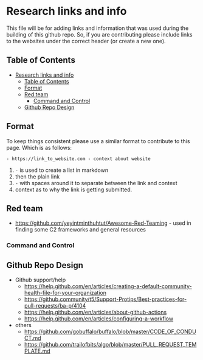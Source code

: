 # Research links and info

This file will be for adding links and information that was used during the building of this github repo.
So, if you are contributing please include links to the websites under the correct header (or create a new one).

## Table of Contents

- [Research links and info](#research-links-and-info)
  - [Table of Contents](#table-of-contents)
  - [Format](#format)
  - [Red team](#red-team)
    - [Command and Control](#command-and-control)
  - [Github Repo Design](#github-repo-design)

## Format

To keep things consistent please use a similar format to contribute to this page. Which is as follows:

```
- https://link_to_website.com - context about website
```

1. `-` is used to create a list in markdown
2. then the plain link
3. `-` with spaces around it to separate between the link and context
4. context as to why the link is getting submitted.


## Red team

- https://github.com/yeyintminthuhtut/Awesome-Red-Teaming - used in finding some C2 frameworks and general resources

### Command and Control

## Github Repo Design

- Github support/help
  - https://help.github.com/en/articles/creating-a-default-community-health-file-for-your-organization
  - https://github.community/t5/Support-Protips/Best-practices-for-pull-requests/ba-p/4104
  - https://help.github.com/en/articles/about-github-actions
  - https://help.github.com/en/articles/configuring-a-workflow
- others
  - https://github.com/gobuffalo/buffalo/blob/master/CODE_OF_CONDUCT.md 
  - https://github.com/trailofbits/algo/blob/master/PULL_REQUEST_TEMPLATE.md
